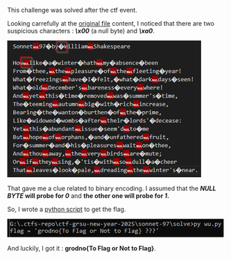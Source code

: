 This challenge was solved after the ctf event.

Looking carrefully at the [original file](./dist/sonet_97_by_William_Shakespeare.txt) content, I noticed that there are two suspicious characters : **_\x00_** (a null byte) and **_\xa0_**.

![view-suspicious-chars-](./solve/view-suspicious-chars-.png)

That gave me a clue related to binary encoding. I assumed that the **_NULL BYTE_ will probe for _0_** and **the other one will probe for _1_.**

So, I wrote a [python script](./solve/wu.py) to get the flag.

![view-script-giving-flag-](./solve/view-script-giving-flag-.png)

And luckily, I got it : **grodno{To Flag or Not to Flag}**.